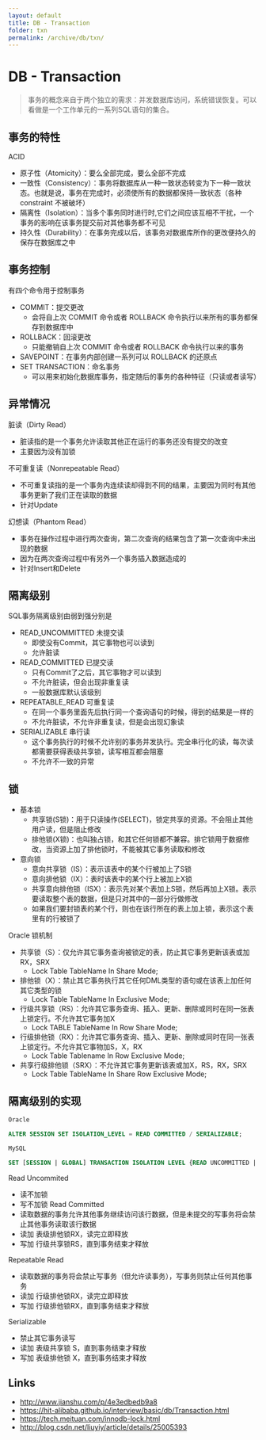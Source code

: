 ```yaml
---
layout: default
title: DB - Transaction
folder: txn
permalink: /archive/db/txn/
---
```


# DB - Transaction

> 事务的概念来自于两个独立的需求：并发数据库访问，系统错误恢复。可以看做是一个工作单元的一系列SQL语句的集合。

## 事务的特性

ACID

- 原子性（Atomicity）：要么全部完成，要么全部不完成
- 一致性（Consistency）：事务将数据库从一种一致状态转变为下一种一致状态。也就是说，事务在完成时，必须使所有的数据都保持一致状态（各种 constraint 不被破坏）
- 隔离性（Isolation）：当多个事务同时进行时,它们之间应该互相不干扰，一个事务的影响在该事务提交前对其他事务都不可见
- 持久性（Durability）：在事务完成以后，该事务对数据库所作的更改便持久的保存在数据库之中

## 事务控制

有四个命令用于控制事务

- COMMIT：提交更改
  - 会将自上次 COMMIT 命令或者 ROLLBACK 命令执行以来所有的事务都保存到数据库中
- ROLLBACK：回滚更改
  - 只能撤销自上次 COMMIT 命令或者 ROLLBACK 命令执行以来的事务
- SAVEPOINT：在事务内部创建一系列可以 ROLLBACK 的还原点
- SET TRANSACTION：命名事务
  - 可以用来初始化数据库事务，指定随后的事务的各种特征（只读或者读写）

## 异常情况

脏读（Dirty Read）
- 脏读指的是一个事务允许读取其他正在运行的事务还没有提交的改变
- 主要因为没有加锁

不可重复读（Nonrepeatable Read）
- 不可重复读指的是一个事务内连续读却得到不同的结果，主要因为同时有其他事务更新了我们正在读取的数据
- 针对Update

幻想读（Phantom Read）
- 事务在操作过程中进行两次查询，第二次查询的结果包含了第一次查询中未出现的数据
- 因为在两次查询过程中有另外一个事务插入数据造成的
- 针对Insert和Delete

## 隔离级别

SQL事务隔离级别由弱到强分别是
- READ_UNCOMMITTED 未提交读
  - 即使没有Commit，其它事物也可以读到
  - 允许脏读
- READ_COMMITTED 已提交读
  - 只有Commit了之后，其它事物才可以读到
  - 不允许脏读，但会出现非重复读
  - 一般数据库默认该级别
- REPEATABLE_READ 可重复读
  - 在同一个事务里面先后执行同一个查询语句的时候，得到的结果是一样的
  - 不允许脏读，不允许非重复读，但是会出现幻象读
- SERIALIZABLE 串行读
  - 这个事务执行的时候不允许别的事务并发执行。完全串行化的读，每次读都需要获得表级共享锁，读写相互都会阻塞
  - 不允许不一致的异常

## 锁

- 基本锁
  - 共享锁(S锁)：用于只读操作(SELECT)，锁定共享的资源。不会阻止其他用户读，但是阻止修改
  - 排他锁(X锁)：也叫独占锁，和其它任何锁都不兼容。排它锁用于数据修改，当资源上加了排他锁时，不能被其它事务读取和修改
- 意向锁
  - 意向共享锁（IS）：表示该表中的某个行被加上了S锁
  - 意向排他锁（IX）：表时该表中的某个行上被加上X锁
  - 共享意向排他锁（ISX）：表示先对某个表加上S锁，然后再加上X锁。表示要读取整个表的数据，但是只对其中的一部分行做修改
  - 如果我们要封锁表的某个行，则也在该行所在的表上加上锁，表示这个表里有的行被锁了

Oracle 锁机制
- 共享锁（S）：仅允许其它事务查询被锁定的表，防止其它事务更新该表或加RX，SRX
  - Lock Table TableName In Share Mode;
- 排他锁（X）：禁止其它事务执行其它任何DML类型的语句或在该表上加任何其它类型的锁
  - Lock Table TableName In Exclusive Mode;
- 行级共享锁（RS）：允许其它事务查询、插入、更新、删除或同时在同一张表上锁定行。不允许其它事务加X
  - Lock TABLE TableName In Row Share Mode;
- 行级排他锁（RX）：允许其它事务查询、插入、更新、删除或同时在同一张表上锁定行。不允许其它事物加S，X，RX
  - Lock Table Tablename In Row Exclusive Mode;
- 共享行级排他锁（SRX）：不允许其它事务更新该表或加X，RS，RX，SRX
  - Lock Table TableName In Share Row Exclusive Mode;

## 隔离级别的实现

~~~ sql
Oracle

ALTER SESSION SET ISOLATION_LEVEL = READ COMMITTED / SERIALIZABLE;

MySQL

SET [SESSION | GLOBAL] TRANSACTION ISOLATION LEVEL {READ UNCOMMITTED | READ COMMITTED | REPEATABLE READ | SERIALIZABLE}
~~~

Read Uncommited
- 读不加锁
- 写不加锁
Read Committed
- 读取数据的事务允许其他事务继续访问该行数据，但是未提交的写事务将会禁止其他事务读取该行数据
- 读加 表级排他锁RX，读完立即释放
- 写加 行级共享锁RS，直到事务结束才释放

Repeatable Read
- 读取数据的事务将会禁止写事务（但允许读事务），写事务则禁止任何其他事务
- 读加 行级排他锁RX，读完立即释放
- 写加 行级排他锁RX，直到事务结束才释放

Serializable
- 禁止其它事务读写
- 读加 表级共享锁 S，直到事务结束才释放
- 写加 表级排他锁 X，直到事务结束才释放

## Links

- <http://www.jianshu.com/p/4e3edbedb9a8>
- <https://hit-alibaba.github.io/interview/basic/db/Transaction.html>
- <https://tech.meituan.com/innodb-lock.html>
- <http://blog.csdn.net/liuyiy/article/details/25005393>
